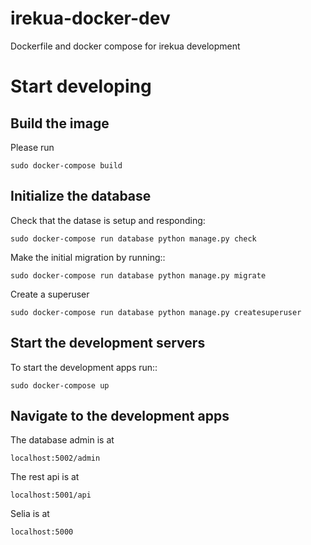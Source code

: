 # irekua-docker-dev
Dockerfile and docker compose for irekua development

# Start developing

## Build the image

Please run

    sudo docker-compose build
  
  
## Initialize the database

Check that the datase is setup and responding:

    sudo docker-compose run database python manage.py check

Make the initial migration by running::

    sudo docker-compose run database python manage.py migrate
  
Create a superuser

    sudo docker-compose run database python manage.py createsuperuser
  
  
## Start the development servers

To start the development apps run::

    sudo docker-compose up
    
## Navigate to the development apps

The database admin is at

    localhost:5002/admin
    
The rest api is at

    localhost:5001/api
    
 Selia is at
 
    localhost:5000
